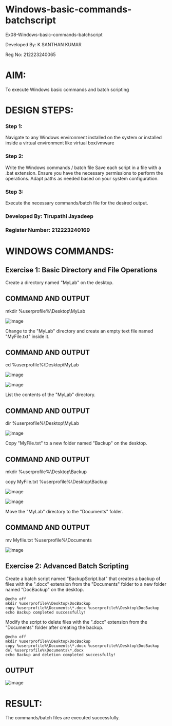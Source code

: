 # Windows-basic-commands-batchscript
Ex08-Windows-basic-commands-batchscript

Developed By: K SANTHAN KUMAR

Reg No: 212223240065

# AIM:
To execute Windows basic commands and batch scripting

# DESIGN STEPS:

### Step 1:
Navigate to any Windows environment installed on the system or installed inside a virtual environment like virtual box/vmware 

### Step 2:
Write the Windows commands / batch file
Save each script in a file with a .bat extension.
Ensure you have the necessary permissions to perform the operations.
Adapt paths as needed based on your system configuration.
### Step 3:
Execute the necessary commands/batch file for the desired output. 

### Developed By: Tirupathi Jayadeep
### Register Number: 212223240169

# WINDOWS COMMANDS:
## Exercise 1: Basic Directory and File Operations
Create a directory named "MyLab" on the desktop.

## COMMAND AND OUTPUT

mkdir %userprofile%\Desktop\MyLab

![image](https://github.com/AshwinKumar-Saveetha/Windows-basic-commands-batchscript/assets/155129814/30906be8-14a0-42df-be77-32fd1db31b60)

Change to the "MyLab" directory and create an empty text file named "MyFile.txt" inside it.
## COMMAND AND OUTPUT

cd %userprofile%\Desktop\MyLab

![image](https://github.com/AshwinKumar-Saveetha/Windows-basic-commands-batchscript/assets/155129814/219b74d7-05db-4607-ba11-27751dc8e214)

![image](https://github.com/AshwinKumar-Saveetha/Windows-basic-commands-batchscript/assets/155129814/231c6c4e-3340-415c-953c-3d929983c9ef)


List the contents of the "MyLab" directory.
## COMMAND AND OUTPUT

dir %userprofile%\Desktop\MyLab

![image](https://github.com/AshwinKumar-Saveetha/Windows-basic-commands-batchscript/assets/155129814/26b5dd3d-0930-4a7b-bbc1-b70d2eab433d)

Copy "MyFile.txt" to a new folder named "Backup" on the desktop.
## COMMAND AND OUTPUT

mkdir %userprofile%\Desktop\Backup

copy MyFile.txt %userprofile%\Desktop\Backup


![image](https://github.com/AshwinKumar-Saveetha/Windows-basic-commands-batchscript/assets/155129814/4b522d08-477a-4ac2-bdf8-ce34b5377f8a)

![image](https://github.com/AshwinKumar-Saveetha/Windows-basic-commands-batchscript/assets/155129814/2b3d2723-ef8d-47a6-a7a6-d230fc1e3937)


Move the "MyLab" directory to the "Documents" folder.

## COMMAND AND OUTPUT

mv Myfile.txt %userprofile%\Documents

![image](https://github.com/AshwinKumar-Saveetha/Windows-basic-commands-batchscript/assets/155129814/7a71bbce-a804-472a-96be-308a5862f6ba)


## Exercise 2: Advanced Batch Scripting
Create a batch script named "BackupScript.bat" that creates a backup of files with the ".docx" extension from the "Documents" folder to a new folder named "DocBackup" on the desktop.
```
@echo off
mkdir %userprofile%\Desktop\DocBackup
copy %userprofile%\Documents\*.docx %userprofile%\Desktop\DocBackup
echo Backup completed successfully!
```
Modify the script to delete files with the ".docx" extension from the "Documents" folder after creating the backup.
```
@echo off
mkdir %userprofile%\Desktop\DocBackup
copy %userprofile%\Documents\*.docx %userprofile%\Desktop\DocBackup
del %userprofile%\Documents\*.docx
echo Backup and deletion completed successfully!
```

## OUTPUT
![image](https://github.com/AshwinKumar-Saveetha/Windows-basic-commands-batchscript/assets/155129814/3d062ebb-7d20-4c09-95dc-b10861f34223)

# RESULT:
The commands/batch files are executed successfully.

